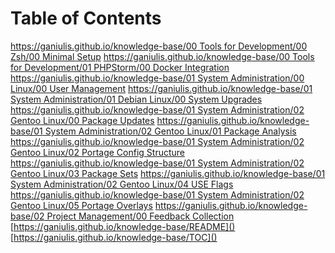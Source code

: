 # Table of Contents

[https://ganiulis.github.io/knowledge-base/00 Tools for Development/00 Zsh/00 Minimal Setup]()
[https://ganiulis.github.io/knowledge-base/00 Tools for Development/01 PHPStorm/00 Docker Integration]()
[https://ganiulis.github.io/knowledge-base/01 System Administration/00 Linux/00 User Management]()
[https://ganiulis.github.io/knowledge-base/01 System Administration/01 Debian Linux/00 System Upgrades]()
[https://ganiulis.github.io/knowledge-base/01 System Administration/02 Gentoo Linux/00 Package Updates]()
[https://ganiulis.github.io/knowledge-base/01 System Administration/02 Gentoo Linux/01 Package Analysis]()
[https://ganiulis.github.io/knowledge-base/01 System Administration/02 Gentoo Linux/02 Portage Config Structure]()
[https://ganiulis.github.io/knowledge-base/01 System Administration/02 Gentoo Linux/03 Package Sets]()
[https://ganiulis.github.io/knowledge-base/01 System Administration/02 Gentoo Linux/04 USE Flags]()
[https://ganiulis.github.io/knowledge-base/01 System Administration/02 Gentoo Linux/05 Portage Overlays]()
[https://ganiulis.github.io/knowledge-base/02 Project Management/00 Feedback Collection]()
[https://ganiulis.github.io/knowledge-base/README]()
[https://ganiulis.github.io/knowledge-base/TOC]()
